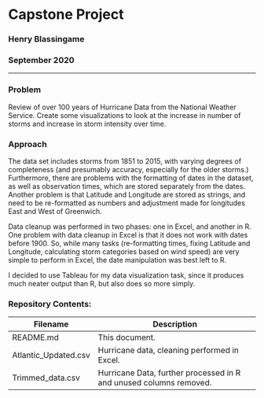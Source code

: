# Capstone Project
### Henry Blassingame
### September 2020
---



### Problem
Review of over 100 years of Hurricane Data from the National Weather Service.
Create some visualizations to look at the increase in number of storms and
increase in storm intensity over time.

### Approach
The data set includes storms from 1851 to 2015, with varying degrees of
completeness (and presumably accuracy, especially for the older storms.)
Furthermore, there are problems with the formatting of dates in the dataset,
as well as observation times, which are stored separately from the dates.
Another problem is that Latitude and Longitude are stored as strings, and need
to be re-formatted as numbers and adjustment made for longitudes East and West
of Greenwich.

Data cleanup was performed in two phases: one in Excel, and another in R. One
problem with data cleanup in Excel is that it does not work with dates before 1900.
So, while many tasks (re-formatting times, fixing Latitude and Longitude,
calculating storm categories based on wind speed) are very simple to perform in Excel, the date manipulation was best left to R.

I decided to use Tableau for my data visualization task, since it produces much neater output than R, but also does so more simply.

### Repository Contents:

|Filename              | Description                                           |
|----------------------|-------------------------------------------------------|
| README.md            | This document.                                        |
|Atlantic_Updated.csv  | Hurricane data, cleaning performed in Excel.          |
|Trimmed_data.csv      | Hurricane Data, further processed in R and unused columns removed.|
